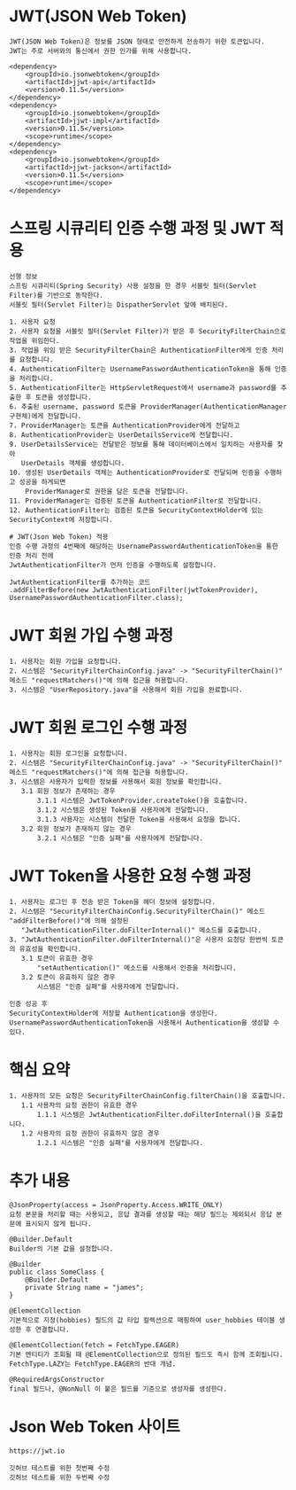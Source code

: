 # JWT(JSON Web Token)

    JWT(JSON Web Token)은 정보를 JSON 형태로 안전하게 전송하기 위한 토큰입니다.
    JWT는 주로 서버와의 통신에서 권한 인가를 위해 사용합니다.

    <dependency>
        <groupId>io.jsonwebtoken</groupId>
        <artifactId>jjwt-api</artifactId>
        <version>0.11.5</version>
    </dependency>
    <dependency>
        <groupId>io.jsonwebtoken</groupId>
        <artifactId>jjwt-impl</artifactId>
        <version>0.11.5</version>
        <scope>runtime</scope>
    </dependency>
    <dependency>
        <groupId>io.jsonwebtoken</groupId>
        <artifactId>jjwt-jackson</artifactId>
        <version>0.11.5</version>
        <scope>runtime</scope>
    </dependency>

# 스프링 시큐리티 인증 수행 과정 및 JWT 적용

    선행 정보
    스프링 시큐리티(Spring Security) 사용 설정을 한 경우 서블릿 필터(Servlet Filter)를 기반으로 동작한다.
    서블릿 필터(Servlet Filter)는 DispatherServlet 앞에 배치된다.

    1. 사용자 요청
    2. 사용자 요청을 서블릿 필터(Servlet Filter)가 받은 후 SecurityFilterChain으로 작업을 위임한다.
    3. 작업을 위임 받은 SecurityFilterChain은 AuthenticationFilter에게 인증 처리를 요청합니다.
    4. AuthenticationFilter는 UsernamePasswordAuthenticationToken을 통해 인증을 처리합니다.
    5. AuthenticationFilter는 HttpServletRequest에서 username과 password를 추출한 후 토큰을 생성합니다.
    6. 추출된 username, password 토큰을 ProviderManager(AuthenticationManager 구현체)에게 전달합니다.
    7. ProviderManager는 토큰을 AuthenticationProvider에게 전달하고 
    8. AuthenticationProvider는 UserDetailsService에 전달합니다.
    9. UserDetailsService는 전달받은 정보를 통해 데이터베이스에서 일치하는 사용자를 찾아
       UserDetails 객체를 생성합니다.
    10. 생성된 UserDetails 객체는 AuthenticationProvider로 전달되며 인증을 수행하고 성공을 하게되면
        ProviderManager로 권한을 담은 토큰을 전달합니다.
    11. ProviderManager는 검증된 토큰을 AuthenticationFilter로 전달합니다.
    12. AuthenticationFilter는 검증된 토큰을 SecurityContextHolder에 있는 SecurityContext에 저장합니다.

    # JWT(Json Web Token) 적용
    인증 수행 과정의 4번째에 해당하는 UsernamePasswordAuthenticationToken을 통한 인증 처리 전에
    JwtAuthenticationFilter가 먼저 인증을 수행하도록 설정합니다.
    
    JwtAuthenticationFilter를 추가하는 코드
    .addFilterBefore(new JwtAuthenticationFilter(jwtTokenProvider), UsernamePasswordAuthenticationFilter.class);

# JWT 회원 가입 수행 과정

    1. 사용자는 회원 가입을 요청합니다.
    2. 시스템은 "SecurityFilterChainConfig.java" -> "SecurityFilterChain()" 메소드 "requestMatchers()"에 의해 접근을 허용합니다.
    3. 시스템은 "UserRepository.java"을 사용해서 회원 가입을 완료합니다.

# JWT 회원 로그인 수행 과정

    1. 사용자는 회원 로그인을 요청합니다.
    2. 시스템은 "SecurityFilterChainConfig.java" -> "SecurityFilterChain()" 메소드 "requestMatchers()"에 의해 접근을 허용합니다.
    3. 시스템은 사용자가 입력한 정보를 사용해서 회원 정보를 확인합니다.
       3.1 회원 정보가 존재하는 경우
           3.1.1 시스템은 JwtTokenProvider.createToke()을 호출합니다.
           3.1.2 시스템은 생성된 Token을 사용자에게 전달합니다.
           3.1.3 사용자는 시스템이 전달한 Token을 사용해서 요청을 합니다.
       3.2 회원 정보가 존재하지 않는 경우
           3.2.1 시스템은 "인증 실패"를 사용자에게 전달합니다.

# JWT Token을 사용한 요청 수행 과정

    1. 사용자는 로그인 후 전송 받은 Token을 헤더 정보에 설정합니다.
    2. 시스템은 "SecurityFilterChainConfig.SecurityFilterChain()" 메소드 "addFilterBefore()"에 의해 설정된
       "JwtAuthenticationFilter.doFilterInternal()" 메소드를 호출합니다.
    3. "JwtAuthenticationFilter.doFilterInternal()"은 사용자 요청당 한번씩 토큰의 유효성을 확인합니다.
       3.1 토큰이 유효한 경우
           "setAuthentication()" 메소드를 사용해서 인증을 처리합니다.
       3.2 토큰이 유효하지 않은 경우
           시스템은 "인증 실패"를 사용자에게 전달합니다.

    인증 성공 후
    SecurityContextHolder에 저장할 Authentication을 생성한다.
    UsernamePasswordAuthenticationToken을 사용해서 Authentication을 생성할 수 있다.

# 핵심 요약

    1. 사용자의 모든 요청은 SecurityFilterChainConfig.filterChain()을 호출합니다.
       1.1 사용자의 요청 권한이 유효한 경우
           1.1.1 시스템은 JwtAuthenticationFilter.doFilterInternal()을 호출합니다.
       1.2 사용자의 요청 권한이 유효하지 않은 경우
           1.2.1 시스템은 "인증 실패"를 사용자에게 전달합니다.

# 추가 내용

    @JsonProperty(access = JsonProperty.Access.WRITE_ONLY)
    요청 본문을 처리할 때는 사용되고, 응답 결과를 생성할 때는 해당 필드는 제외되서 응답 본문에 표시되지 않게 됩니다.

    @Builder.Default
    Builder의 기본 값을 설정합니다.

    @Builder
    public class SomeClass {
        @Builder.Default
        private String name = "james";
    }

    @ElementCollection
    기본적으로 지정(hobbies) 필드의 값 타입 컬렉션으로 매핑하여 user_hobbies 테이블 생성한 후 연결합니다.

    @ElementCollection(fetch = FetchType.EAGER)
    기본 엔티티가 조회될 때 @ElementCollection으로 정의된 필드도 즉시 함께 조회됩니다.
    FetchType.LAZY는 FetchType.EAGER의 반대 개념.
    
    @RequiredArgsConstructor
    final 필드나, @NonNull 이 붙은 필드를 기준으로 생성자를 생성한다.

# Json Web Token 사이트

    https://jwt.io

    깃허브 테스트를 위한 첫번째 수정
    깃허브 테스트를 위한 두번째 수정
